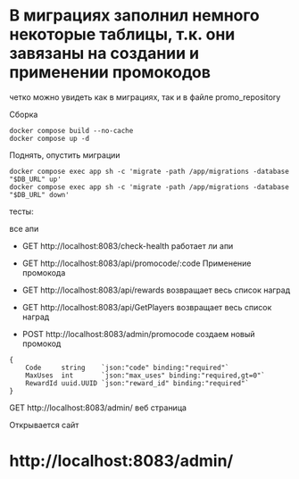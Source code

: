 # В миграциях заполнил немного некоторые таблицы, т.к. они завязаны на создании и применении промокодов
четко можно увидеть как в миграциях, так и в файле promo_repository

Сборка
```
docker compose build --no-cache
docker compose up -d
```

Поднять, опустить миграции
```
docker compose exec app sh -c 'migrate -path /app/migrations -database "$DB_URL" up'
docker compose exec app sh -c 'migrate -path /app/migrations -database "$DB_URL" down'
```

тесты:


все апи
- GET http://localhost:8083/check-health работает ли апи
- GET http://localhost:8083/api/promocode/:code Применение промокода
- GET http://localhost:8083/api/rewards возвращает весь список наград
- GET http://localhost:8083/api/GetPlayers возвращает весь список наград


- POST http://localhost:8083/admin/promocode создаем новый промокод
```
{
    Code     string    `json:"code" binding:"required"`
    MaxUses  int       `json:"max_uses" binding:"required,gt=0"`
    RewardId uuid.UUID `json:"reward_id" binding:"required"`
}
```

GET http://localhost:8083/admin/ веб страница


Открывается сайт
# http://localhost:8083/admin/